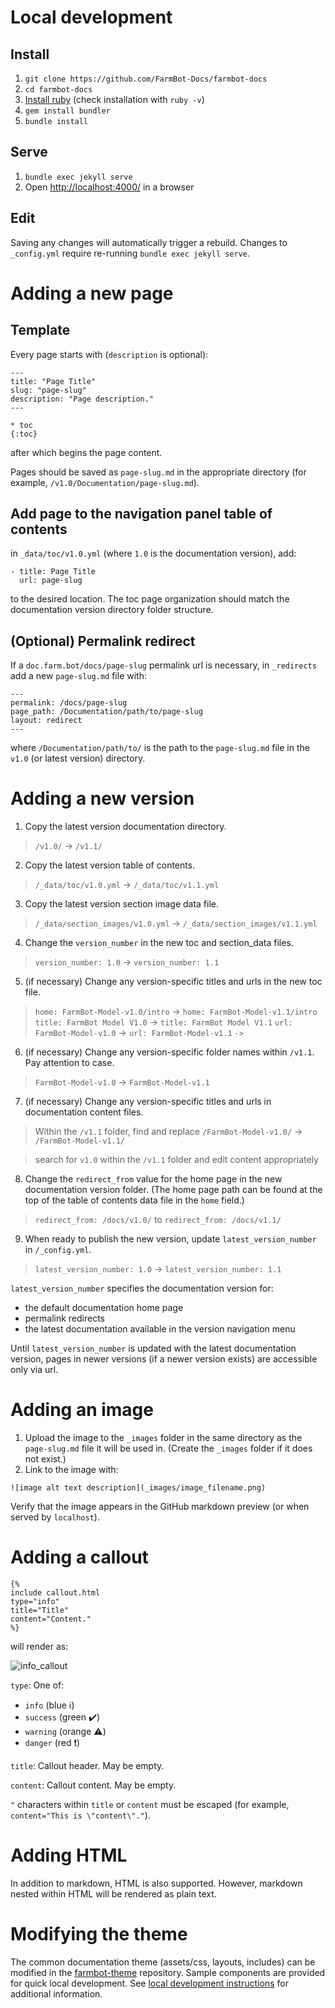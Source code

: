 
# Local development

## Install

1. `git clone https://github.com/FarmBot-Docs/farmbot-docs`
0. `cd farmbot-docs`
0. [Install ruby](https://www.ruby-lang.org/en/documentation/installation/)
(check installation with `ruby -v`)
0. `gem install bundler`
0. `bundle install`

## Serve

1. `bundle exec jekyll serve`
0. Open [http://localhost:4000/](http://localhost:4000/) in a browser


## Edit

Saving any changes will automatically trigger a rebuild.
Changes to `_config.yml` require re-running `bundle exec jekyll serve`.


# Adding a new page

## Template

Every page starts with (`description` is optional):

```
---
title: "Page Title"
slug: "page-slug"
description: "Page description."
---

* toc
{:toc}

```

after which begins the page content.

Pages should be saved as `page-slug.md` in the appropriate directory
(for example, `/v1.0/Documentation/page-slug.md`).

## Add page to the navigation panel table of contents

in `_data/toc/v1.0.yml` (where `1.0` is the documentation version), add:

```
- title: Page Title
  url: page-slug
```

to the desired location. The toc page organization should match the
documentation version directory folder structure.

## (Optional) Permalink redirect

If a `doc.farm.bot/docs/page-slug` permalink url is necessary,
in `_redirects` add a new `page-slug.md` file with:

```
---
permalink: /docs/page-slug
page_path: /Documentation/path/to/page-slug
layout: redirect
---
```

where `/Documentation/path/to/` is the path to the `page-slug.md` file
in the `v1.0` (or latest version) directory.


# Adding a new version

1. Copy the latest version documentation directory.

> `/v1.0/` -> `/v1.1/`

2. Copy the latest version table of contents.

> `/_data/toc/v1.0.yml` -> `/_data/toc/v1.1.yml`

3. Copy the latest version section image data file.

> `/_data/section_images/v1.0.yml` -> `/_data/section_images/v1.1.yml`

4. Change the `version_number` in the new toc and section_data files.

> `version_number: 1.0` -> `version_number: 1.1`

5. (if necessary)
Change any version-specific titles and urls in the new toc file.

> `home: FarmBot-Model-v1.0/intro` -> `home: FarmBot-Model-v1.1/intro`
> `title: FarmBot Model V1.0` -> `title: FarmBot Model V1.1`
> `url: FarmBot-Model-v1.0` -> `url: FarmBot-Model-v1.1`
> `` -> ``

6. (if necessary)
Change any version-specific folder names within `/v1.1`. Pay attention to case.

> `FarmBot-Model-v1.0` -> `FarmBot-Model-v1.1`

7. (if necessary)
Change any version-specific titles and urls in documentation content files.

> Within the `/v1.1` folder, find and replace `/FarmBot-Model-v1.0/` -> `/FarmBot-Model-v1.1/`

> search for `v1.0` within the `/v1.1` folder and edit content appropriately

8. Change the `redirect_from` value for the home page in the
new documentation version folder. (The home page path can be found at
the top of the table of contents data file in the `home` field.)

> `redirect_from: /docs/v1.0/` to `redirect_from: /docs/v1.1/`

9. When ready to publish the new version,
update `latest_version_number` in `/_config.yml`.

> `latest_version_number: 1.0` -> `latest_version_number: 1.1`

`latest_version_number` specifies the documentation version for:

 * the default documentation home page
 * permalink redirects
 * the latest documentation available in the version navigation menu

Until `latest_version_number` is updated with the latest documentation version,
pages in newer versions (if a newer version exists) are accessible only via url.

# Adding an image

1. Upload the image to the `_images` folder in the same directory as the
`page-slug.md` file it will be used in.
(Create the `_images` folder if it does not exist.)
0. Link to the image with:

```
![image alt text description](_images/image_filename.png)
```

Verify that the image appears in the GitHub markdown preview
(or when served by `localhost`).

# Adding a callout

```
{%
include callout.html
type="info"
title="Title"
content="Content."
%}
```
will render as:

![info_callout](https://user-images.githubusercontent.com/12681652/95519979-23babc80-097b-11eb-846f-d1acc850b253.png)

`type`: One of:
 * `info` (blue :information_source:)
 * `success` (green :heavy_check_mark:)
 * `warning` (orange :warning:)
 * `danger` (red :exclamation:)

`title`: Callout header. May be empty.

`content`: Callout content. May be empty.

`"` characters within `title` or `content` must be escaped
(for example, `content="This is \"content\"."`).

# Adding HTML

In addition to markdown, HTML is also supported.
However, markdown nested within HTML will be rendered as plain text.

# Modifying the theme

The common documentation theme (assets/css, layouts, includes) can be modified
in the [farmbot-theme](https://github.com/FarmBot-Docs/farmbot-theme) repository.
Sample components are provided for quick local development.
See [local development instructions](#local-development) for additional information.
